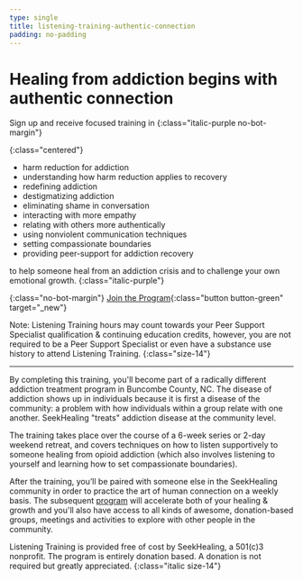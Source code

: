 ```yaml
---
type: single
title: listening-training-authentic-connection
padding: no-padding
---
```


# <span class="emphasized-header">Healing</span> from <span class="emphasized-header">addiction</span> begins with <span class="emphasized-header">authentic connection</span>


Sign up and receive focused training in
{:class="italic-purple no-bot-margin"}

{:class="centered"}
- harm reduction for addiction
- understanding how harm reduction applies to recovery
- redefining addiction
- destigmatizing addiction
- eliminating shame in conversation
- interacting with more empathy
- relating with others more authentically
- using nonviolent communication techniques
- setting compassionate boundaries
- providing peer-support for addiction recovery

to help someone heal from an addiction crisis and to challenge your own emotional growth.
{:class="italic-purple"}

{:class="no-bot-margin"}
[Join the Program](https://form.jotform.com/90764612050148){:class="button button-green" target="_new"}

Note: Listening Training hours may count towards your Peer Support Specialist qualification & continuing education credits, however, you are not required to be a Peer Support Specialist or even have a substance use history to attend Listening Training.
{:class="size-14"}

<hr>

By completing this training, you'll become part of a radically different addiction treatment program in Buncombe County, NC. The disease of addiction shows up in individuals because it is first a disease of the community: a problem with how individuals within a group relate with one another. SeekHealing "treats" addiction disease at the community level.

The training takes place over the course of a 6-week series or 2-day weekend retreat, and covers techniques on how to listen supportively to someone healing from opioid addiction (which also involves listening to yourself and learning how to set compassionate boundaries).

After the training, you’ll be paired with someone else in the SeekHealing community in order to practice the art of human connection on a weekly basis. The subsequent [program](/heal/) will accelerate both of your healing & growth and you'll also have access to all kinds of awesome, donation-based groups, meetings and activities to explore with other people in the community.

Listening Training is provided free of cost by SeekHealing, a 501(c)3 nonprofit. The program is entirely donation based. A donation is not required but greatly appreciated.
{:class="italic size-14"}
